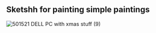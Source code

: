 ## Sketshh for painting simple paintings
![501521 DELL PC with xmas stuff (9)](https://github.com/Mahmoud46/web_simple_applications/assets/81241007/b482f481-0d38-4aa7-9c5b-ed435f51a005)
